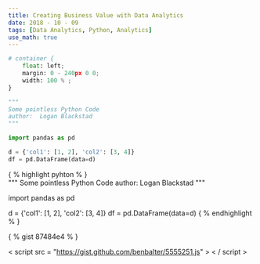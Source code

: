 ```yaml
---
title: Creating Business Value with Data Analytics
date: 2018 - 10 - 09
tags: [Data Analytics, Python, Analytics]
use_math: true
---
```


```python
# container {
    float: left;
    margin: 0 - 240px 0 0;
    width: 100 % ;
}

"""
Some pointless Python Code
author:  Logan Blackstad
"""

import pandas as pd

d = {'col1': [1, 2], 'col2': [3, 4]}
df = pd.DataFrame(data=d)
```

{ % highlight pyhton % }  
"""
Some pointless Python Code
author:  Logan Blackstad
"""

import pandas as pd

d = {'col1': [1, 2], 'col2': [3, 4]}
df = pd.DataFrame(data=d)
{ % endhighlight % } 




{ % gist 87484e4 % }


< script src = "https://gist.github.com/benbalter/5555251.js" > < / script >
